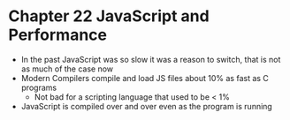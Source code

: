# Chapter 22 JavaScript and Performance

- In the past JavaScript was so slow it was a reason to switch, that is not as much of the case now
- Modern Compilers compile and load JS files about 10% as fast as C programs
  - Not bad for a scripting language that used to be < 1%
- JavaScript is compiled over and over even as the program is running
  